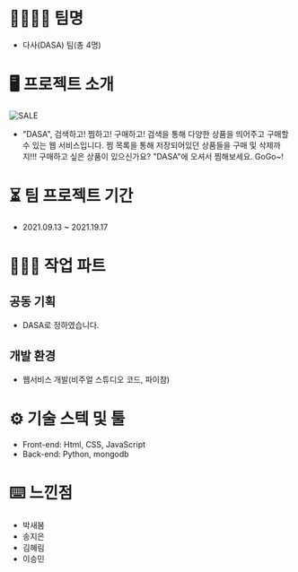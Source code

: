 # 👩‍👩‍👧‍👦 팀명

- 다사(DASA) 팀(총 4명)

# 🖥 프로젝트 소개

![SALE](https://user-images.githubusercontent.com/76721552/133780951-c47b1aef-8e79-4446-83b4-8a9bda9ce6d2.jpg)

- "DASA", 검색하고! 찜하고! 구매하고! 검색을 통해 다양한 상품을 띄어주고 구매할 수 있는 웹 서비스입니다. 찜 목록을 통해 저장되어있던 상품들을 구매 및 삭제까지!!! 구매하고 싶은 상품이 있으신가요? "DASA"에 오셔서 찜해보세요. GoGo~!

# ⏳ 팀 프로젝트 기간

- 2021.09.13 ~ 2021.19.17

# 👩🏻‍💻 작업 파트

## 공동 기획

- DASA로 정하였습니다.

## 개발 환경

- 웹서비스 개발(비주얼 스튜디오 코드, 파이참)

# ⚙️ 기술 스텍 및 툴

- Front-end: Html, CSS, JavaScript
- Back-end: Python, mongodb

# ⌨️ 느낀점

- 박새봄
- 송지은
- 김혜림
- 이승민
